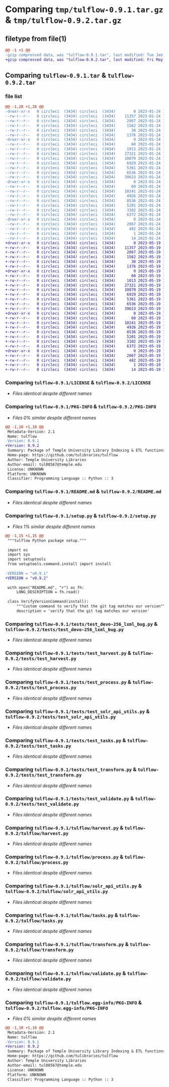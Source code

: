 # Comparing `tmp/tulflow-0.9.1.tar.gz` & `tmp/tulflow-0.9.2.tar.gz`

## filetype from file(1)

```diff
@@ -1 +1 @@
-gzip compressed data, was "tulflow-0.9.1.tar", last modified: Tue Jan 24 15:38:12 2023, max compression
+gzip compressed data, was "tulflow-0.9.2.tar", last modified: Fri May 19 19:59:21 2023, max compression
```

## Comparing `tulflow-0.9.1.tar` & `tulflow-0.9.2.tar`

### file list

```diff
@@ -1,28 +1,28 @@
-drwxr-xr-x   0 circleci  (3434) circleci  (3434)        0 2023-01-24 15:38:12.323301 tulflow-0.9.1/
--rw-r--r--   0 circleci  (3434) circleci  (3434)    11357 2023-01-24 15:38:04.000000 tulflow-0.9.1/LICENSE
--rw-r--r--   0 circleci  (3434) circleci  (3434)     2067 2023-01-24 15:38:12.323301 tulflow-0.9.1/PKG-INFO
--rw-r--r--   0 circleci  (3434) circleci  (3434)     1562 2023-01-24 15:38:04.000000 tulflow-0.9.1/README.md
--rw-r--r--   0 circleci  (3434) circleci  (3434)       38 2023-01-24 15:38:12.323301 tulflow-0.9.1/setup.cfg
--rw-r--r--   0 circleci  (3434) circleci  (3434)     1376 2023-01-24 15:38:04.000000 tulflow-0.9.1/setup.py
-drwxr-xr-x   0 circleci  (3434) circleci  (3434)        0 2023-01-24 15:38:12.319301 tulflow-0.9.1/tests/
--rw-r--r--   0 circleci  (3434) circleci  (3434)       60 2023-01-24 15:38:04.000000 tulflow-0.9.1/tests/__init__.py
--rw-r--r--   0 circleci  (3434) circleci  (3434)     1013 2023-01-24 15:38:04.000000 tulflow-0.9.1/tests/test_devo-256_lxml_bug.py
--rw-r--r--   0 circleci  (3434) circleci  (3434)    27321 2023-01-24 15:38:04.000000 tulflow-0.9.1/tests/test_harvest.py
--rw-r--r--   0 circleci  (3434) circleci  (3434)    10879 2023-01-24 15:38:04.000000 tulflow-0.9.1/tests/test_process.py
--rw-r--r--   0 circleci  (3434) circleci  (3434)     6929 2023-01-24 15:38:04.000000 tulflow-0.9.1/tests/test_solr_api_utils.py
--rw-r--r--   0 circleci  (3434) circleci  (3434)     5361 2023-01-24 15:38:04.000000 tulflow-0.9.1/tests/test_tasks.py
--rw-r--r--   0 circleci  (3434) circleci  (3434)     6536 2023-01-24 15:38:04.000000 tulflow-0.9.1/tests/test_transform.py
--rw-r--r--   0 circleci  (3434) circleci  (3434)    39623 2023-01-24 15:38:04.000000 tulflow-0.9.1/tests/test_validate.py
-drwxr-xr-x   0 circleci  (3434) circleci  (3434)        0 2023-01-24 15:38:12.319301 tulflow-0.9.1/tulflow/
--rw-r--r--   0 circleci  (3434) circleci  (3434)       60 2023-01-24 15:38:04.000000 tulflow-0.9.1/tulflow/__init__.py
--rw-r--r--   0 circleci  (3434) circleci  (3434)    10241 2023-01-24 15:38:04.000000 tulflow-0.9.1/tulflow/harvest.py
--rw-r--r--   0 circleci  (3434) circleci  (3434)     4926 2023-01-24 15:38:04.000000 tulflow-0.9.1/tulflow/process.py
--rw-r--r--   0 circleci  (3434) circleci  (3434)     8536 2023-01-24 15:38:04.000000 tulflow-0.9.1/tulflow/solr_api_utils.py
--rw-r--r--   0 circleci  (3434) circleci  (3434)     5201 2023-01-24 15:38:04.000000 tulflow-0.9.1/tulflow/tasks.py
--rw-r--r--   0 circleci  (3434) circleci  (3434)     3102 2023-01-24 15:38:04.000000 tulflow-0.9.1/tulflow/transform.py
--rw-r--r--   0 circleci  (3434) circleci  (3434)     6372 2023-01-24 15:38:04.000000 tulflow-0.9.1/tulflow/validate.py
-drwxr-xr-x   0 circleci  (3434) circleci  (3434)        0 2023-01-24 15:38:12.323301 tulflow-0.9.1/tulflow.egg-info/
--rw-r--r--   0 circleci  (3434) circleci  (3434)     2067 2023-01-24 15:38:12.000000 tulflow-0.9.1/tulflow.egg-info/PKG-INFO
--rw-r--r--   0 circleci  (3434) circleci  (3434)      482 2023-01-24 15:38:12.000000 tulflow-0.9.1/tulflow.egg-info/SOURCES.txt
--rw-r--r--   0 circleci  (3434) circleci  (3434)        1 2023-01-24 15:38:12.000000 tulflow-0.9.1/tulflow.egg-info/dependency_links.txt
--rw-r--r--   0 circleci  (3434) circleci  (3434)       14 2023-01-24 15:38:12.000000 tulflow-0.9.1/tulflow.egg-info/top_level.txt
+drwxr-xr-x   0 circleci  (3434) circleci  (3434)        0 2023-05-19 19:59:21.077649 tulflow-0.9.2/
+-rw-r--r--   0 circleci  (3434) circleci  (3434)    11357 2023-05-19 19:59:13.000000 tulflow-0.9.2/LICENSE
+-rw-r--r--   0 circleci  (3434) circleci  (3434)     2067 2023-05-19 19:59:21.077649 tulflow-0.9.2/PKG-INFO
+-rw-r--r--   0 circleci  (3434) circleci  (3434)     1562 2023-05-19 19:59:13.000000 tulflow-0.9.2/README.md
+-rw-r--r--   0 circleci  (3434) circleci  (3434)       38 2023-05-19 19:59:21.077649 tulflow-0.9.2/setup.cfg
+-rw-r--r--   0 circleci  (3434) circleci  (3434)     1376 2023-05-19 19:59:13.000000 tulflow-0.9.2/setup.py
+drwxr-xr-x   0 circleci  (3434) circleci  (3434)        0 2023-05-19 19:59:21.077649 tulflow-0.9.2/tests/
+-rw-r--r--   0 circleci  (3434) circleci  (3434)       60 2023-05-19 19:59:13.000000 tulflow-0.9.2/tests/__init__.py
+-rw-r--r--   0 circleci  (3434) circleci  (3434)     1013 2023-05-19 19:59:13.000000 tulflow-0.9.2/tests/test_devo-256_lxml_bug.py
+-rw-r--r--   0 circleci  (3434) circleci  (3434)    27321 2023-05-19 19:59:13.000000 tulflow-0.9.2/tests/test_harvest.py
+-rw-r--r--   0 circleci  (3434) circleci  (3434)    10879 2023-05-19 19:59:13.000000 tulflow-0.9.2/tests/test_process.py
+-rw-r--r--   0 circleci  (3434) circleci  (3434)     6929 2023-05-19 19:59:13.000000 tulflow-0.9.2/tests/test_solr_api_utils.py
+-rw-r--r--   0 circleci  (3434) circleci  (3434)     5361 2023-05-19 19:59:13.000000 tulflow-0.9.2/tests/test_tasks.py
+-rw-r--r--   0 circleci  (3434) circleci  (3434)     6536 2023-05-19 19:59:13.000000 tulflow-0.9.2/tests/test_transform.py
+-rw-r--r--   0 circleci  (3434) circleci  (3434)    39623 2023-05-19 19:59:13.000000 tulflow-0.9.2/tests/test_validate.py
+drwxr-xr-x   0 circleci  (3434) circleci  (3434)        0 2023-05-19 19:59:21.077649 tulflow-0.9.2/tulflow/
+-rw-r--r--   0 circleci  (3434) circleci  (3434)       60 2023-05-19 19:59:13.000000 tulflow-0.9.2/tulflow/__init__.py
+-rw-r--r--   0 circleci  (3434) circleci  (3434)    10241 2023-05-19 19:59:13.000000 tulflow-0.9.2/tulflow/harvest.py
+-rw-r--r--   0 circleci  (3434) circleci  (3434)     4926 2023-05-19 19:59:13.000000 tulflow-0.9.2/tulflow/process.py
+-rw-r--r--   0 circleci  (3434) circleci  (3434)     8536 2023-05-19 19:59:13.000000 tulflow-0.9.2/tulflow/solr_api_utils.py
+-rw-r--r--   0 circleci  (3434) circleci  (3434)     5201 2023-05-19 19:59:13.000000 tulflow-0.9.2/tulflow/tasks.py
+-rw-r--r--   0 circleci  (3434) circleci  (3434)     3102 2023-05-19 19:59:13.000000 tulflow-0.9.2/tulflow/transform.py
+-rw-r--r--   0 circleci  (3434) circleci  (3434)     6372 2023-05-19 19:59:13.000000 tulflow-0.9.2/tulflow/validate.py
+drwxr-xr-x   0 circleci  (3434) circleci  (3434)        0 2023-05-19 19:59:21.077649 tulflow-0.9.2/tulflow.egg-info/
+-rw-r--r--   0 circleci  (3434) circleci  (3434)     2067 2023-05-19 19:59:21.000000 tulflow-0.9.2/tulflow.egg-info/PKG-INFO
+-rw-r--r--   0 circleci  (3434) circleci  (3434)      482 2023-05-19 19:59:21.000000 tulflow-0.9.2/tulflow.egg-info/SOURCES.txt
+-rw-r--r--   0 circleci  (3434) circleci  (3434)        1 2023-05-19 19:59:21.000000 tulflow-0.9.2/tulflow.egg-info/dependency_links.txt
+-rw-r--r--   0 circleci  (3434) circleci  (3434)       14 2023-05-19 19:59:21.000000 tulflow-0.9.2/tulflow.egg-info/top_level.txt
```

### Comparing `tulflow-0.9.1/LICENSE` & `tulflow-0.9.2/LICENSE`

 * *Files identical despite different names*

### Comparing `tulflow-0.9.1/PKG-INFO` & `tulflow-0.9.2/PKG-INFO`

 * *Files 0% similar despite different names*

```diff
@@ -1,10 +1,10 @@
 Metadata-Version: 2.1
 Name: tulflow
-Version: 0.9.1
+Version: 0.9.2
 Summary: Package of Temple University Library Indexing & ETL functions used by Airflow.
 Home-page: https://github.com/tulibraries/tulflow
 Author: Temple University Libraries
 Author-email: tul08567@temple.edu
 License: UNKNOWN
 Platform: UNKNOWN
 Classifier: Programming Language :: Python :: 3
```

### Comparing `tulflow-0.9.1/README.md` & `tulflow-0.9.2/README.md`

 * *Files identical despite different names*

### Comparing `tulflow-0.9.1/setup.py` & `tulflow-0.9.2/setup.py`

 * *Files 1% similar despite different names*

```diff
@@ -1,15 +1,15 @@
 """tulflow Python package setup."""
 
 import os
 import sys
 import setuptools
 from setuptools.command.install import install
 
-VERSION = "v0.9.1"
+VERSION = "v0.9.2"
 
 with open("README.md", "r") as fh:
     LONG_DESCRIPTION = fh.read()
 
 class VerifyVersionCommand(install):
     """Custom command to verify that the git tag matches our version"""
     description = 'verify that the git tag matches our version'
```

### Comparing `tulflow-0.9.1/tests/test_devo-256_lxml_bug.py` & `tulflow-0.9.2/tests/test_devo-256_lxml_bug.py`

 * *Files identical despite different names*

### Comparing `tulflow-0.9.1/tests/test_harvest.py` & `tulflow-0.9.2/tests/test_harvest.py`

 * *Files identical despite different names*

### Comparing `tulflow-0.9.1/tests/test_process.py` & `tulflow-0.9.2/tests/test_process.py`

 * *Files identical despite different names*

### Comparing `tulflow-0.9.1/tests/test_solr_api_utils.py` & `tulflow-0.9.2/tests/test_solr_api_utils.py`

 * *Files identical despite different names*

### Comparing `tulflow-0.9.1/tests/test_tasks.py` & `tulflow-0.9.2/tests/test_tasks.py`

 * *Files identical despite different names*

### Comparing `tulflow-0.9.1/tests/test_transform.py` & `tulflow-0.9.2/tests/test_transform.py`

 * *Files identical despite different names*

### Comparing `tulflow-0.9.1/tests/test_validate.py` & `tulflow-0.9.2/tests/test_validate.py`

 * *Files identical despite different names*

### Comparing `tulflow-0.9.1/tulflow/harvest.py` & `tulflow-0.9.2/tulflow/harvest.py`

 * *Files identical despite different names*

### Comparing `tulflow-0.9.1/tulflow/process.py` & `tulflow-0.9.2/tulflow/process.py`

 * *Files identical despite different names*

### Comparing `tulflow-0.9.1/tulflow/solr_api_utils.py` & `tulflow-0.9.2/tulflow/solr_api_utils.py`

 * *Files identical despite different names*

### Comparing `tulflow-0.9.1/tulflow/tasks.py` & `tulflow-0.9.2/tulflow/tasks.py`

 * *Files identical despite different names*

### Comparing `tulflow-0.9.1/tulflow/transform.py` & `tulflow-0.9.2/tulflow/transform.py`

 * *Files identical despite different names*

### Comparing `tulflow-0.9.1/tulflow/validate.py` & `tulflow-0.9.2/tulflow/validate.py`

 * *Files identical despite different names*

### Comparing `tulflow-0.9.1/tulflow.egg-info/PKG-INFO` & `tulflow-0.9.2/tulflow.egg-info/PKG-INFO`

 * *Files 0% similar despite different names*

```diff
@@ -1,10 +1,10 @@
 Metadata-Version: 2.1
 Name: tulflow
-Version: 0.9.1
+Version: 0.9.2
 Summary: Package of Temple University Library Indexing & ETL functions used by Airflow.
 Home-page: https://github.com/tulibraries/tulflow
 Author: Temple University Libraries
 Author-email: tul08567@temple.edu
 License: UNKNOWN
 Platform: UNKNOWN
 Classifier: Programming Language :: Python :: 3
```

